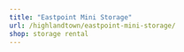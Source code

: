 ```yaml
---
title: "Eastpoint Mini Storage"
url: /highlandtown/eastpoint-mini-storage/
shop: storage rental
---
```

